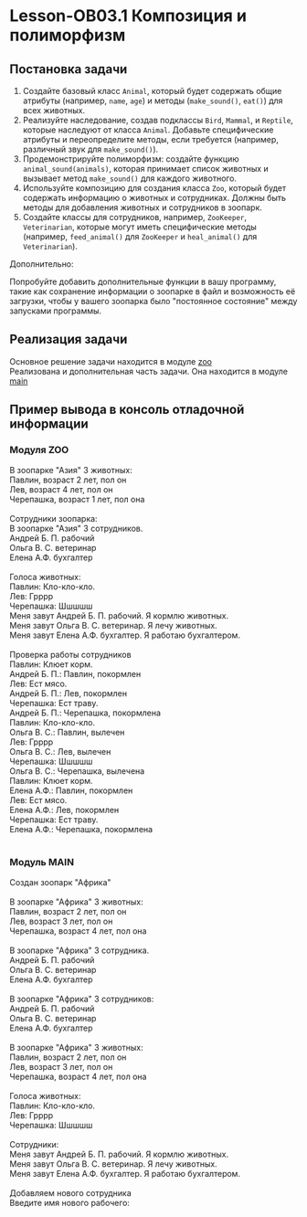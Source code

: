 # Lesson-OB03.1 Композиция и полиморфизм
## Постановка задачи
1. Создайте базовый класс `Animal`, который будет содержать 
общие атрибуты (например, `name`, `age`) и методы (`make_sound()`, `eat()`) 
для всех животных.
2. Реализуйте наследование, создав подклассы `Bird`, `Mammal`, 
и `Reptile`, которые наследуют от класса `Animal`. Добавьте специфические 
атрибуты и переопределите методы, если требуется (например, различный звук 
для `make_sound()`).
3. Продемонстрируйте полиморфизм: создайте функцию `animal_sound(animals)`, 
которая принимает список животных и вызывает метод `make_sound()` для каждого 
животного.
4. Используйте композицию для создания класса `Zoo`, который будет содержать 
информацию о животных и сотрудниках. Должны быть методы для добавления животных 
и сотрудников в зоопарк.
5. Создайте классы для сотрудников, например, `ZooKeeper`, `Veterinarian`, 
которые могут иметь специфические методы (например, `feed_animal()` для `ZooKeeper` и `heal_animal()` для `Veterinarian`).

Дополнительно:

Попробуйте добавить дополнительные функции в вашу программу, такие как 
сохранение информации о зоопарке в файл и возможность её загрузки, чтобы у 
вашего зоопарка было "постоянное состояние" между запусками программы.

## Реализация задачи

Основное решение задачи находится в модуле [zoo](zoo.py)</br>
Реализована и дополнительная часть задачи. Она находится в модуле [main](main.py)

## Пример вывода в консоль отладочной информации
### Модуля ZOO
В зоопарке "Азия" 3 животных:</br>
Павлин, возраст 2 лет, пол он</br>
Лев, возраст 4 лет, пол он</br>
Черепашка, возраст 1 лет, пол она</br>
</br>
Сотрудники зоопарка:</br>
В зоопарке "Азия" 3 сотрудников.</br>
Андрей Б. П. рабочий</br>
Ольга В. С. ветеринар</br>
Елена А.Ф. бухгалтер</br>
</br>
Голоса животных:</br>
Павлин: Кло-кло-кло.</br>
Лев: Грррр</br>
Черепашка: Шшшшш</br>
Meня завут Андрей Б. П. рабочий. Я кормлю животных.</br>
Meня завут Ольга В. С. ветеринар. Я лечу животных.</br>
Meня завут Елена А.Ф. бухгалтер. Я работаю бухгалтером.</br>
</br>
Проверка работы сотрудников</br>
Павлин: Клюет корм.</br>
Андрей Б. П.: Павлин, покормлен</br>
Лев: Ест мясо.</br>
Андрей Б. П.: Лев, покормлен</br>
Черепашка: Ест траву.</br>
Андрей Б. П.: Черепашка, покормлена</br>
Павлин: Кло-кло-кло.</br>
Ольга В. С.: Павлин, вылечен</br>
Лев: Грррр</br>
Ольга В. С.: Лев, вылечен</br>
Черепашка: Шшшшш</br>
Ольга В. С.: Черепашка, вылечена</br>
Павлин: Клюет корм.</br>
Елена А.Ф.: Павлин, покормлен</br>
Лев: Ест мясо.</br>
Елена А.Ф.: Лев, покормлен</br>
Черепашка: Ест траву.</br>
Елена А.Ф.: Черепашка, покормлена</br>
</br>
### Модуль MAIN
Создан зоопарк "Африка"</br>
</br>
В зоопарке "Африка" 3 животных:</br>
Павлин, возраст 2 лет, пол он</br>
Лев, возраст 3 лет, пол он</br>
Черепашка, возраст 4 лет, пол она</br>
</br>
В зоопарке "Африка" 3 сотрудника.</br>
Андрей Б. П. рабочий</br>
Ольга В. С. ветеринар</br>
Елена А.Ф. бухгалтер</br>
</br>
В зоопарке "Африка" 3 сотрудников:</br>
Андрей Б. П. рабочий</br>
Ольга В. С. ветеринар</br>
Елена А.Ф. бухгалтер</br>
</br>
В зоопарке "Африка" 3 животных:</br>
Павлин, возраст 2 лет, пол он</br>
Лев, возраст 3 лет, пол он</br>
Черепашка, возраст 4 лет, пол она</br>
</br>
Голоса животных:</br>
Павлин: Кло-кло-кло.</br>
Лев: Грррр</br>
Черепашка: Шшшшш</br>
</br>
Сотрудники:</br>
Meня завут Андрей Б. П. рабочий. Я кормлю животных.</br>
Meня завут Ольга В. С. ветеринар. Я лечу животных.</br>
Meня завут Елена А.Ф. бухгалтер. Я работаю бухгалтером.</br>
</br>
Добавляем нового сотрудника</br>
Введите имя нового рабочего:</br>
